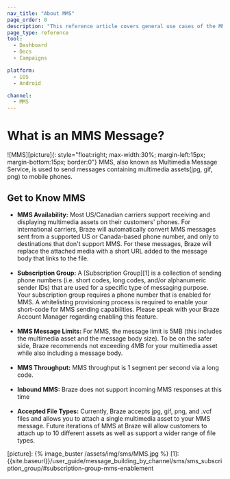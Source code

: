 ```yaml
---
nav_title: "About MMS"
page_order: 0
description: "This reference article covers general use cases of the MMS channel."
page_type: reference
tool:
  - Dashboard
  - Docs
  - Campaigns

platform:
  - iOS
  - Android

channel:
  - MMS
---
```


# What is an MMS Message?
![MMS][picture]{: style="float:right; max-width:30%; margin-left:15px; margin-bottom:15px; border:0"}
MMS, also known as Multimedia Message Service, is used to send messages containing multimedia assets(jpg, gif, png) to mobile phones. 

## Get to Know MMS
- __MMS Availability:__ Most US/Canadian carriers support receiving and displaying multimedia assets on their customers' phones. For international carriers, Braze will automatically convert MMS messages sent from a supported US or Canada-based phone number, and only to destinations that don't support MMS. For these messages, Braze will replace the attached media with a short URL added to the message body that links to the file.<br><br>
- __Subscription Group:__ A [Subscription Group][1] is a collection of sending phone numbers (i.e. short codes, long codes, and/or alphanumeric sender IDs) that are used for a specific type of messaging purpose. Your subscription group requires a phone number that is enabled for MMS. A whitelisting provisioning process is required to enable your short-code for MMS sending capabilities. Please speak with your Braze Account Manager regarding enabling this feature.<br><br>
- __MMS Message Limits:__ For MMS, the message limit is 5MB (this includes the multimedia asset and the message body size). To be on the safer side, Braze recommends not exceeding 4MB for your multimedia asset while also including a message body.<br><br>
- __MMS Throughput:__ MMS throughput is 1 segment per second via a long code.<br><br>
- __Inbound MMS:__ Braze does not support incoming MMS responses at this time<br><br>
- __Accepted File Types:__ Currently, Braze accepts jpg, gif, png, and .vcf files and allows you to attach a single multimedia asset to your MMS message. Future iterations of MMS at Braze will allow customers to attach up to 10 different assets as well as support a wider range of file types.


[picture]: {% image_buster /assets/img/sms/MMS.jpg %}
[1]: {{site.baseurl}}/user_guide/message_building_by_channel/sms/sms_subscription_group/#subscription-group-mms-enablement